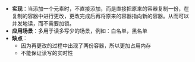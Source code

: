 * **实现**：当添加一个元素时，不直接添加，而是直接把原来的容器复制一份，在复制的容器中进行更改，更改完成后再将原来的容器指向新的容器。从而可以并发地读，而不需要加锁。
* **应用场景**：多用于读多写少的场景，例如：白名单，黑名单
* **缺点**：
	* 因为再更改的过程中出现了两份容器，所以更加占用内存
	* 不能保证读写的实时性